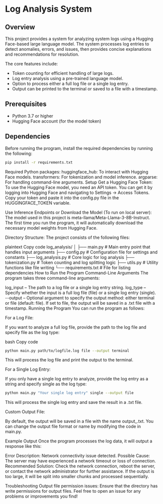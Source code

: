 # Log Analysis System

## Overview
This project provides a system for analyzing system logs using a Hugging Face-based large language model. The system processes log entries to detect anomalies, errors, and issues, then provides concise explanations and recommendations for resolution.

The core features include:
- Token counting for efficient handling of large logs.
- Log entry analysis using a pre-trained language model.
- Option to process either a full log file or a single log entry.
- Output can be printed to the terminal or saved to a file with a timestamp.

## Prerequisites
- Python 3.7 or higher
- Hugging Face account (for the model token)

## Dependencies
Before running the program, install the required dependencies by running the following:

```bash
pip install -r requirements.txt
```
Required Python packages:
huggingface_hub: To interact with Hugging Face models.
transformers: For tokenization and model inference.
argparse: For handling command-line arguments.
Setup
Get a Hugging Face Token: To use the Hugging Face model, you need an API token. You can get it by logging into Hugging Face and navigating to Settings -> Access Tokens. Copy your token and paste it into the config.py file in the HUGGINGFACE_TOKEN variable.

Use Inference Endpoints or Download the Model (To run on local server): The model used in this project is meta-llama/Meta-Llama-3-8B-Instruct. The first time you run the program, it will automatically download the necessary model weights from Hugging Face.

Directory Structure: The project consists of the following files:

plaintext
Copy code
log_analysis/
│
├── main.py                 # Main entry point that handles input arguments
├── config.py               # Configuration file for settings and constants
├── log_analysis.py         # Core logic for log analysis
├── tokenization.py         # Token counting and log splitting logic
├── utils.py                # Utility functions like file writing
└── requirements.txt        # File for listing dependencies
How to Run the Program
Command-Line Arguments
The program takes three command-line arguments:

log_input – The path to a log file or a single log entry string.
log_type – Specify whether the input is a full log file (file) or a single log entry (single).
--output – Optional argument to specify the output method: either terminal or file (default: file). If set to file, the output will be saved in a .txt file with a timestamp.
Running the Program
You can run the program as follows:

For a Log File:

If you want to analyze a full log file, provide the path to the log file and specify file as the log type:

bash
Copy code
```bash
python main.py path/to/logfile.log file --output terminal 
```
This will process the log file and print the output to the terminal.

For a Single Log Entry:

If you only have a single log entry to analyze, provide the log entry as a string and specify single as the log type:

```bash
python main.py "Your single log entry" single --output file
```
This will process the single log entry and save the result in a .txt file.

Custom Output File:

By default, the output will be saved in a file with the name output_<timestamp>.txt. You can change the output file format or name by modifying the code in main.py.

Example Output
Once the program processes the log data, it will output a response like this:

Error Description: Network connectivity issue detected.
Possible Cause: The server may have experienced a network timeout or loss of connection.
Recommended Solution: Check the network connection, reboot the server, or contact the network administrator for further assistance.
If the output is too large, it will be split into smaller chunks and processed sequentially.

Troubleshooting
Output file permission issues: Ensure that the directory has write permissions for output files.
Feel free to open an issue for any problems or improvements you find! 
